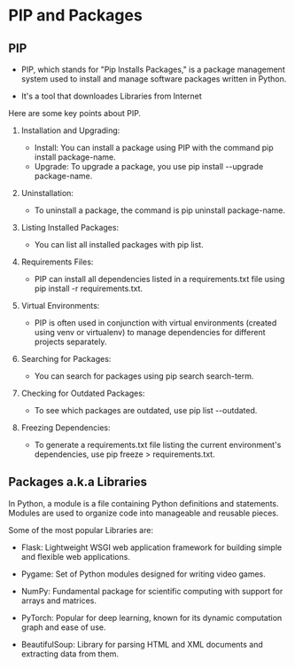 # PIP and Packages

## PIP

- PIP, which stands for "Pip Installs Packages," is a package management system used to install and manage software packages written in Python.

- It's a tool that downloades Libraries from Internet

Here are some key points about PIP.

1. Installation and Upgrading:

    - Install: You can install a package using PIP with the command pip install package-name.
    - Upgrade: To upgrade a package, you use pip install --upgrade package-name.

2. Uninstallation:

    - To uninstall a package, the command is pip uninstall package-name.

3. Listing Installed Packages:

    - You can list all installed packages with pip list.

4. Requirements Files:

    - PIP can install all dependencies listed in a requirements.txt file using pip install -r requirements.txt.

5. Virtual Environments:

    - PIP is often used in conjunction with virtual environments (created using venv or virtualenv) to manage dependencies for different projects separately.

6. Searching for Packages:

    - You can search for packages using pip search search-term.

7. Checking for Outdated Packages:

    - To see which packages are outdated, use pip list --outdated.

8. Freezing Dependencies:

    - To generate a requirements.txt file listing the current environment's dependencies, use pip freeze > requirements.txt.

## Packages a.k.a Libraries
In Python, a module is a file containing Python definitions and statements. Modules are used to organize code into manageable and reusable pieces.

Some of the most popular Libraries are:
- Flask: Lightweight WSGI web application framework for building simple and flexible web applications.

- Pygame: Set of Python modules designed for writing video games.

- NumPy:  Fundamental package for scientific computing with support for arrays and matrices.

- PyTorch:  Popular for deep learning, known for its dynamic computation graph and ease of use.

- BeautifulSoup:  Library for parsing HTML and XML documents and extracting data from them.
